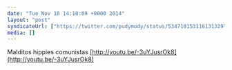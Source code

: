 ```yaml
---
date: "Tue Nov 18 14:10:09 +0000 2014"
layout: "post"
syndicateUrl: ["https://twitter.com/pudymody/status/534710153116131329"]
media: []
---
```

Malditos hippies comunistas [http://youtu.be/-3uYJusrOk8](http://youtu.be/-3uYJusrOk8)